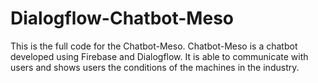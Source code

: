 # Dialogflow-Chatbot-Meso
This is the full code for the Chatbot-Meso. Chatbot-Meso is a chatbot developed using Firebase and Dialogflow. It is able to communicate with users and shows users the conditions of the machines in the industry.

	

